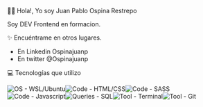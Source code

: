 👋🏻 Hola!, Yo soy Juan Pablo Ospina Restrepo

Soy DEV Frontend en formacion.


✨ Encuéntrame en otros lugares.
- En Linkedin Ospinajuanp
- En twitter @Ospinajuanp


💻 Tecnologías que utilizo

<img src="https://img.shields.io/badge/OS-WSL%2Fubuntu-%236bbda0" alt="OS - WSL/Ubuntu"><img src="https://img.shields.io/badge/Code-HTML%2FCSS-038aff" alt="Code - HTML/CSS"><img src="https://img.shields.io/badge/Code-SASS-e76d89" alt="Code - SASS"><img src="https://img.shields.io/badge/Code-Javascript-f9b42d" alt="Code - Javascript"><img src="https://img.shields.io/badge/Queries-SQL-89c4f4" alt="Queries - SQL"><img src="https://img.shields.io/badge/Tool-Terminal-26c281" alt="Tool - Terminal"><img src="https://img.shields.io/badge/Tool-Git-eafffd" alt="Tool - Git">

